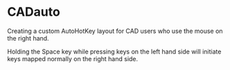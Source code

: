 # CADauto
Creating a custom AutoHotKey layout for CAD users who use the mouse on the right hand.

Holding the Space key while pressing keys on the left hand side will initiate keys mapped normally on the right hand side.


 
